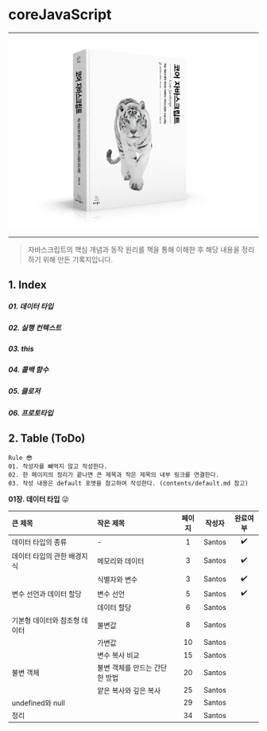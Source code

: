 # coreJavaScript
---
<p align="center">
    <img src="/image/main.png">
</p>

---
> 자바스크립트의 핵심 개념과 동작 원리를 책을 통해 이해한 후 해당 내용을 정리하기 위해 만든 기록지입니다.

## 1. Index
##### 01. 데이터 타입 
##### 02. 실행 컨텍스트
##### 03. this
##### 04. 콜백 함수
##### 05. 클로저
##### 06. 프로토타입

## 2. Table (ToDo)
```
Rule 😎
01. 작성자를 뺴먹지 않고 작성한다. 
02. 한 페이지의 정리가 끝나면 큰 제목과 작은 제목의 내부 링크를 연결한다. 
03. 작성 내용은 default 포맷을 참고하여 작성한다. (contents/default.md 참고)
```
__01장.  데이터 타입__ 😜

| 큰 제목 | 작은 제목 | 페이지 | 작성자 | 완료여부
| :-------- | :-------- | :--------: | :--------: | :--------: |
| 데이터 타입의 종류 | - | 1 | Santos | :heavy_check_mark: |
| 데이터 타입의 관한 배경지식 | 메모리와 데이터 | 3 | Santos | :heavy_check_mark: |
|  | 식별자와 변수 | 3 | Santos | :heavy_check_mark: |
| 변수 선언과 데이터 할당  | 변수 선언 | 5 | Santos | :heavy_check_mark: |
|  | 데이터 할당 | 6 | Santos |
| 기본형 데이터와 참조형 데이터 | 불변값 | 8 | Santos |
|  | 가변값 | 10 | Santos |
|  | 변수 복사 비교 | 15 | Santos |
| 불변 객체 | 불변 객체를 만드는 간단한 방법 | 20 | Santos |
|  | 얕은 복사와 깊은 복사 | 25 | Santos |
| undefined와 null | | 29 | Santos |
| 정리 | | 34 | Santos |
